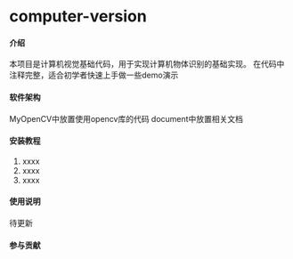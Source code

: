 # computer-version

#### 介绍
本项目是计算机视觉基础代码，用于实现计算机物体识别的基础实现。
在代码中注释完整，适合初学者快速上手做一些demo演示

#### 软件架构
MyOpenCV中放置使用opencv库的代码
document中放置相关文档

#### 安装教程

1.  xxxx
2.  xxxx
3.  xxxx

#### 使用说明

待更新

#### 参与贡献



